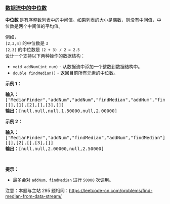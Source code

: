 ### [数据流中的中位数](https://leetcode-cn.com/problems/shu-ju-liu-zhong-de-zhong-wei-shu-lcof)

<p><strong>中位数&nbsp;</strong>是有序整数列表中的中间值。如果列表的大小是偶数，则没有中间值，中位数是两个中间值的平均值。</p>

<p>例如，<br />
<code>[2,3,4]</code> 的中位数是 <code>3</code><br />
<code>[2,3]</code> 的中位数是 <code>(2 + 3) / 2 = 2.5</code><br />
设计一个支持以下两种操作的数据结构：</p>

<ul>
	<li><code>void addNum(int num)</code> - 从数据流中添加一个整数到数据结构中。</li>
	<li><code>double findMedian()</code> - 返回目前所有元素的中位数。</li>
</ul>

<p><strong>示例 1：</strong></p>

<pre>
<strong>输入：
</strong>["MedianFinder","addNum","addNum","findMedian","addNum","findMedian"]
[[],[1],[2],[],[3],[]]
<strong>输出：</strong>[null,null,null,1.50000,null,2.00000]
</pre>

<p><strong>示例 2：</strong></p>

<pre>
<strong>输入：
</strong>["MedianFinder","addNum","findMedian","addNum","findMedian"]
[[],[2],[],[3],[]]
<strong>输出：</strong>[null,null,2.00000,null,2.50000]</pre>

<p>&nbsp;</p>

<p><strong>提示：</strong></p>

<ul>
	<li>最多会对&nbsp;<code>addNum、findMedian</code> 进行&nbsp;<code>50000</code>&nbsp;次调用。</li>
</ul>

<p>注意：本题与主站 295 题相同：<a href="https://leetcode-cn.com/problems/find-median-from-data-stream/">https://leetcode-cn.com/problems/find-median-from-data-stream/</a></p>

<p>&nbsp;</p>
